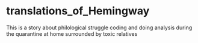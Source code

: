 # translations_of_Hemingway
This is a story about philological struggle coding and doing analysis during the quarantine at home surrounded by toxic  relatives
